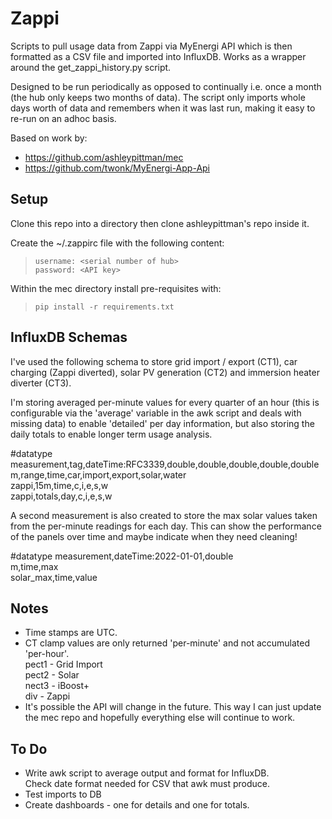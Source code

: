 # Zappi
Scripts to pull usage data from Zappi via MyEnergi API which is then formatted as a CSV file and imported into InfluxDB. Works as a wrapper around the get_zappi_history.py script.

Designed to be run periodically as opposed to continually i.e. once a month (the hub only keeps two months of data). The script only imports whole days worth of data and remembers when it was last run, making it easy to re-run on an adhoc basis.

Based on work by:

- https://github.com/ashleypittman/mec
- https://github.com/twonk/MyEnergi-App-Api

## Setup
Clone this repo into a directory then clone ashleypittman's repo inside it.

Create the ~/.zappirc file with the following content:
>`username: <serial number of hub>`  
>`password: <API key>`

Within the mec directory install pre-requisites with:  
>`pip install -r requirements.txt`

## InfluxDB Schemas
I've used the following schema to store grid import / export (CT1), car charging (Zappi diverted), solar PV generation (CT2) and immersion heater diverter (CT3).

I'm storing averaged per-minute values for every quarter of an hour (this is configurable via the 'average' variable in the awk script and deals with missing data) to enable 'detailed' per day information, but also storing the daily totals to enable longer term usage analysis.

#datatype measurement,tag,dateTime:RFC3339,double,double,double,double,double  
m,range,time,car,import,export,solar,water  
zappi,15m,time,c,i,e,s,w  
zappi,totals,day,c,i,e,s,w

A second measurement is also created to store the max solar values taken from the per-minute readings for each day. This can show the performance of the panels over time and maybe indicate when they need cleaning!

#datatype measurement,dateTime:2022-01-01,double  
m,time,max  
solar_max,time,value


## Notes
- Time stamps are UTC.
- CT clamp values are only returned 'per-minute' and not accumulated 'per-hour'.  
  pect1 - Grid Import  
  pect2 - Solar  
  nect3 - iBoost+  
  div - Zappi
- It's possible the API will change in the future. This way I can just update the mec repo and hopefully everything else will continue to work.

## To Do
- Write awk script to average output and format for InfluxDB.  
  Check date format needed for CSV that awk must produce.
- Test imports to DB
- Create dashboards - one for details and one for totals.
